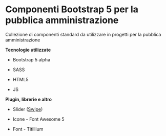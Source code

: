 
  

# Componenti Bootstrap 5 per la pubblica amministrazione

  

Collezione di componenti standard da utilizzare in progetti per la pubblica amministrazione

  

**Tecnologie utilizzate**

- Bootstrap 5 alpha

- SASS

- HTML5

- JS

  
  

**Plugin, librerie e altro**

- Slider ([Swipe](https://swiperjs.com/))

- Icone - Font Awesome 5

- Font - Titillium